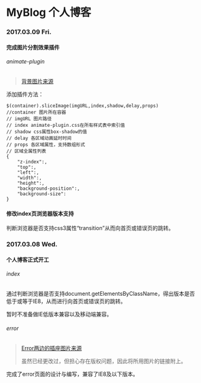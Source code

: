 # MyBlog 个人博客

### 2017.03.09 Fri.

#### 完成图片分割效果插件

###### animate-plugin

>[背景图片来源](http://www.5iweb.com)

添加插件方法：

    $(container).sliceImage(imgURL,index,shadow,delay,props)
    //container 图片所在容器
    // imgURL 图片路径
    // index animate-plugin.css在所有样式表中索引值
    // shadow css属性box-shadow的值
    // delay 各区域动画延时时间
    // props 各区域属性，支持数组形式
    // 区域全属性列表
    {
        "z-index":,
        "top":,
        "left":,
        "width":,
        "height":,
        "background-position":,
        "background-size":
    }

#### 修改index页浏览器版本支持

判断浏览器是否支持css3属性“transition”从而向首页或错误页的跳转。

### 2017.03.08 Wed.

#### 个人博客正式开工

###### index

通过判断浏览器是否支持document.getElementsByClassName，得出版本是否低于或等于IE8，从而进行向首页或错误页的跳转。

暂时不准备做IE低版本兼容以及移动端兼容。

###### error

>[Error两边的插座图片来源](http://588ku.com/sucai/3196661.html)
>
>虽然已经更改过，但担心存在版权问题，因此将所用图片的链接附上。

完成了error页面的设计与编写，兼容了IE8及以下版本。